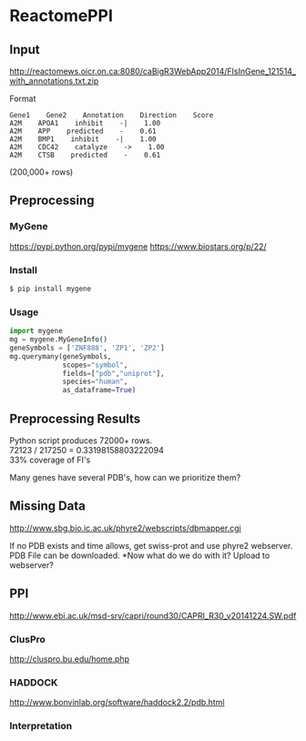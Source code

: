 # ReactomePPI

## Input

http://reactomews.oicr.on.ca:8080/caBigR3WebApp2014/FIsInGene_121514_with_annotations.txt.zip

Format
```
Gene1    Gene2    Annotation    Direction    Score
A2M    APOA1    inhibit    -|    1.00
A2M    APP    predicted    -    0.61
A2M    BMP1    inhibit    -|    1.00
A2M    CDC42    catalyze    ->    1.00
A2M    CTSB    predicted    -    0.61
```

(200,000+ rows)

## Preprocessing

### MyGene

https://pypi.python.org/pypi/mygene
https://www.biostars.org/p/22/

### Install

```bash
$ pip install mygene
```

### Usage

```python
import mygene
mg = mygene.MyGeneInfo()
geneSymbols = ['ZNF888', 'ZP1', 'ZP2']
mg.querymany(geneSymbols,
             scopes="symbol",
             fields=["pdb","uniprot"],
             species="human",
             as_dataframe=True)
```

## Preprocessing Results

Python script produces 72000+ rows.  
72123 / 217250 = 0.33198158803222094  
33% coverage of FI's

Many genes have several PDB's, how can we prioritize them?

## Missing Data

http://www.sbg.bio.ic.ac.uk/phyre2/webscripts/dbmapper.cgi

If no PDB exists and time allows, get swiss-prot and use phyre2 webserver. PDB File can be downloaded. *Now what do we do with it? Upload to webserver?

## PPI

http://www.ebi.ac.uk/msd-srv/capri/round30/CAPRI_R30_v20141224.SW.pdf

### ClusPro
http://cluspro.bu.edu/home.php

### HADDOCK
http://www.bonvinlab.org/software/haddock2.2/pdb.html

### Interpretation
